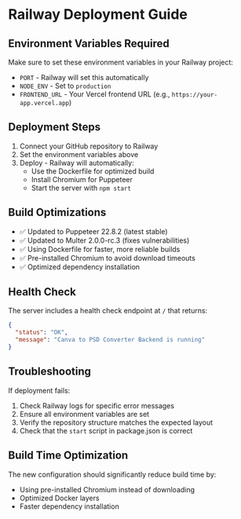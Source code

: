 # Railway Deployment Guide

## Environment Variables Required

Make sure to set these environment variables in your Railway project:

- `PORT` - Railway will set this automatically
- `NODE_ENV` - Set to `production`
- `FRONTEND_URL` - Your Vercel frontend URL (e.g., `https://your-app.vercel.app`)

## Deployment Steps

1. Connect your GitHub repository to Railway
2. Set the environment variables above
3. Deploy - Railway will automatically:
   - Use the Dockerfile for optimized build
   - Install Chromium for Puppeteer
   - Start the server with `npm start`

## Build Optimizations

- ✅ Updated to Puppeteer 22.8.2 (latest stable)
- ✅ Updated to Multer 2.0.0-rc.3 (fixes vulnerabilities)
- ✅ Using Dockerfile for faster, more reliable builds
- ✅ Pre-installed Chromium to avoid download timeouts
- ✅ Optimized dependency installation

## Health Check

The server includes a health check endpoint at `/` that returns:
```json
{
  "status": "OK",
  "message": "Canva to PSD Converter Backend is running"
}
```

## Troubleshooting

If deployment fails:
1. Check Railway logs for specific error messages
2. Ensure all environment variables are set
3. Verify the repository structure matches the expected layout
4. Check that the `start` script in package.json is correct

## Build Time Optimization

The new configuration should significantly reduce build time by:
- Using pre-installed Chromium instead of downloading
- Optimized Docker layers
- Faster dependency installation 